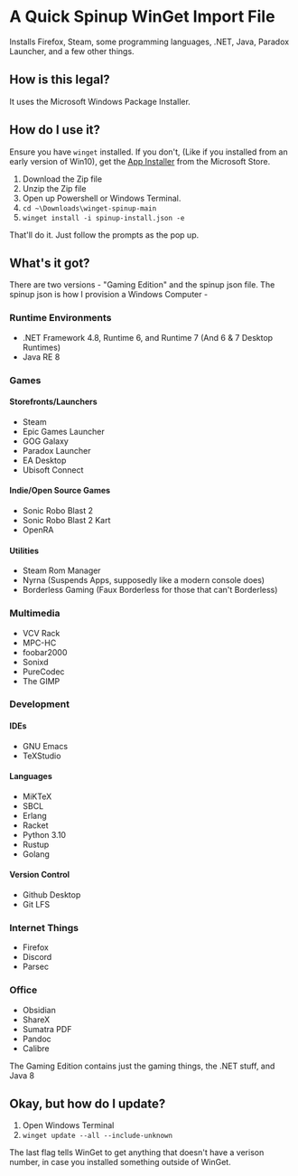 # A Quick Spinup WinGet Import File
Installs Firefox, Steam, some programming languages, .NET, Java, Paradox Launcher, and a few other things.

## How is this legal?
It uses the Microsoft Windows Package Installer.

## How do I use it?

Ensure you have `winget` installed. If you don't, (Like if you installed from an early version of Win10), get the [App Installer](https://apps.microsoft.com/store/detail/app-installer/9NBLGGH4NNS1?hl=en-us&gl=us) from the Microsoft Store.

1. Download the Zip file
2. Unzip the Zip file
3. Open up Powershell or Windows Terminal. 
4. `cd ~\Downloads\winget-spinup-main`
5. `winget install -i spinup-install.json -e`

That'll do it. Just follow the prompts as the pop up.

## What's it got?
There are two versions - "Gaming Edition" and the spinup json file.
The spinup json is how I provision a Windows Computer - 
### Runtime Environments
- .NET Framework 4.8, Runtime 6, and Runtime 7 (And 6 & 7 Desktop Runtimes)
- Java RE 8

### Games
#### Storefronts/Launchers
- Steam
- Epic Games Launcher
- GOG Galaxy
- Paradox Launcher
- EA Desktop
- Ubisoft Connect
#### Indie/Open Source Games
- Sonic Robo Blast 2
- Sonic Robo Blast 2 Kart
- OpenRA
#### Utilities
- Steam Rom Manager
- Nyrna (Suspends Apps, supposedly like a modern console does)
- Borderless Gaming (Faux Borderless for those that can't Borderless)

### Multimedia
- VCV Rack
- MPC-HC
- foobar2000
- Sonixd
- PureCodec
- The GIMP

### Development
#### IDEs
- GNU Emacs
- TeXStudio
#### Languages
- MiKTeX
- SBCL
- Erlang
- Racket
- Python 3.10
- Rustup
- Golang
#### Version Control
- Github Desktop
- Git LFS

### Internet Things
- Firefox
- Discord
- Parsec

### Office
- Obsidian
- ShareX
- Sumatra PDF
- Pandoc
- Calibre

The Gaming Edition contains just the gaming things, the .NET stuff, and Java 8

## Okay, but how do I update?
1. Open Windows Terminal
2. `winget update --all --include-unknown`

The last flag tells WinGet to get anything that doesn't have a verison number, in case you installed something outside of WinGet.



